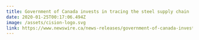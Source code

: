 ```yaml
---
title: Government of Canada invests in tracing the steel supply chain
date: 2020-01-25T00:17:06.494Z
image: /assets/cision-logo.svg
link: https://www.newswire.ca/news-releases/government-of-canada-invests-in-tracing-the-steel-supply-chain-804219475.html
---
```

